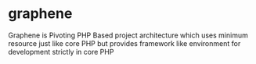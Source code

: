 # graphene
Graphene is Pivoting PHP Based project architecture which uses minimum resource just like core PHP but provides framework like environment for development strictly in core PHP
